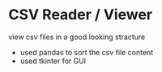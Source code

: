 # CSV Reader / Viewer

 view csv files in a good looking stracture

* used pandas to sort the csv file content
* used tkinter for GUI
